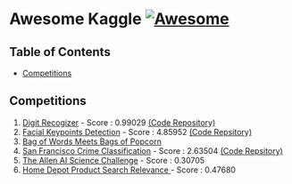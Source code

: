 # Awesome Kaggle [![Awesome](https://cdn.rawgit.com/sindresorhus/awesome/d7305f38d29fed78fa85652e3a63e154dd8e8829/media/badge.svg)](https://github.com/sindresorhus/awesome)


## Table of Contents

- [Competitions](#competitions)

## Competitions

1. [Digit Recogizer](https://www.kaggle.com/c/digit-recognizer) - Score : 0.99029 [(Code Repository)](https://github.com/DongjunLee/kaggle-digit-recognizer)
2. [Facial Keypoints Detection](https://www.kaggle.com/c/facial-keypoints-detection) - Score : 4.85952 [(Code Repsitory)](https://github.com/DongjunLee/kaggle-facial-keypoints-detection)
3. [Bag of Words Meets Bags of Popcorn](https://www.kaggle.com/c/word2vec-nlp-tutorial)
4. [San Francisco Crime Classification](https://www.kaggle.com/c/sf-crime) - Score : 2.63504 [(Code Repsitory)](https://github.com/DongjunLee/GausianNB)
5. [The Allen AI Science Challenge](https://www.kaggle.com/c/the-allen-ai-science-challenge/) - Score : 0.30705
6. [Home Depot Product Search Relevance ](https://www.kaggle.com/c/home-depot-product-search-relevance) - Score : 0.47680
